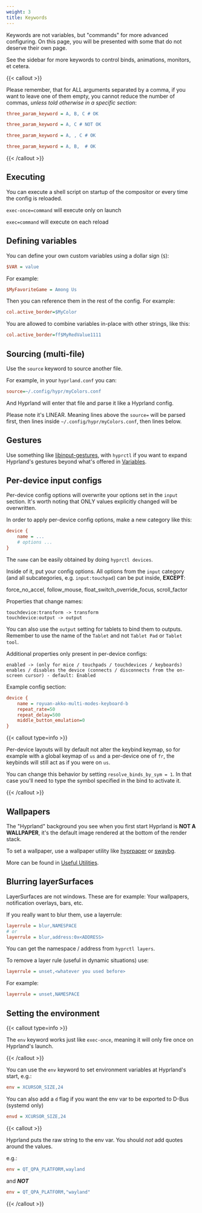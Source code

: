 ```yaml
---
weight: 3
title: Keywords
---
```


Keywords are not variables, but "commands" for more advanced configuring. On
this page, you will be presented with some that do not deserve their own page.

See the sidebar for more keywords to control binds, animations, monitors, et
cetera.

{{< callout >}}

Please remember, that for ALL arguments separated by a comma, if you want to
leave one of them empty, you cannot reduce the number of commas, _unless told
otherwise in a specific section_:

```ini
three_param_keyword = A, B, C # OK

three_param_keyword = A, C # NOT OK

three_param_keyword = A, , C # OK

three_param_keyword = A, B,  # OK
```

{{< /callout >}}

## Executing

You can execute a shell script on startup of the compositor or every time 
the config is reloaded.

`exec-once=command` will execute only on launch

`exec=command` will execute on each reload

## Defining variables

You can define your own custom variables using a dollar sign (`$`):

```ini
$VAR = value
```

For example:

```ini
$MyFavoriteGame = Among Us
```

Then you can reference them in the rest of the config. For example:

```ini
col.active_border=$MyColor
```

You are allowed to combine variables in-place with other strings, like this:

```ini
col.active_border=ff$MyRedValue1111
```

## Sourcing (multi-file)

Use the `source` keyword to source another file.

For example, in your `hyprland.conf` you can:

```ini
source=~/.config/hypr/myColors.conf
```

And Hyprland will enter that file and parse it like a Hyprland config.

Please note it's LINEAR. Meaning lines above the `source=` will be parsed first,
then lines inside `~/.config/hypr/myColors.conf`, then lines below.

## Gestures

Use something like
[libinput-gestures](https://github.com/bulletmark/libinput-gestures), with
`hyprctl` if you want to expand Hyprland's gestures beyond what's offered in
[Variables](../Variables).

## Per-device input configs

Per-device config options will overwrite your options set in the `input`
section. It's worth noting that ONLY values explicitly changed will be
overwritten.

In order to apply per-device config options, make a new category like this:

```ini
device {
    name = ...
    # options ...
}
```

The `name` can be easily obtained by doing `hyprctl devices`.

Inside of it, put your config options. All options from the `input` category
(and all subcategories, e.g. `input:touchpad`) can be put inside, **EXCEPT**:

force_no_accel, follow_mouse, float_switch_override_focus, scroll_factor

Properties that change names:

```plain
touchdevice:transform -> transform
touchdevice:output -> output
```

You can also use the `output` setting for tablets to bind them to outputs.
Remember to use the name of the `Tablet` and not `Tablet Pad` or `Tablet tool`.

Additional properties only present in per-device configs:

```plain
enabled -> (only for mice / touchpads / touchdevices / keyboards) enables / disables the device (connects / disconnects from the on-screen cursor) - default: Enabled
```

Example config section:

```ini
device {
    name = royuan-akko-multi-modes-keyboard-b
    repeat_rate=50
    repeat_delay=500
    middle_button_emulation=0
}
```

{{< callout type=info >}}

Per-device layouts will by default not alter the keybind keymap, so for example with a global keymap of `us`
and a per-device one of `fr`, the keybinds will still act as if you were on `us`.

You can change this behavior by setting `resolve_binds_by_sym = 1`.
In that case you'll need to type the symbol specified in the bind to activate it.

{{< /callout >}}

## Wallpapers

The "Hyprland" background you see when you first start Hyprland is **NOT A
WALLPAPER**, it's the default image rendered at the bottom of the render stack.

To set a wallpaper, use a wallpaper utility like
[hyprpaper](https://github.com/hyprwm/hyprpaper) or
[swaybg](https://github.com/swaywm/swaybg).

More can be found in [Useful Utilities](../../Useful-Utilities).

## Blurring layerSurfaces

LayerSurfaces are not windows. These are for example: Your wallpapers,
notification overlays, bars, etc.

If you really want to blur them, use a layerrule:

```ini
layerrule = blur,NAMESPACE
# or
layerrule = blur,address:0x<ADDRESS>
```

You can get the namespace / address from `hyprctl layers`.

To remove a layer rule (useful in dynamic situations) use:

```ini
layerrule = unset,<whatever you used before>
```

For example:

```ini
layerrule = unset,NAMESPACE
```

## Setting the environment

{{< callout type=info >}}

The `env` keyword works just like `exec-once`, meaning it will only fire once on
Hyprland's launch.

{{< /callout >}}

You can use the `env` keyword to set environment variables at Hyprland's start,
e.g.:

```ini
env = XCURSOR_SIZE,24
```

You can also add a `d` flag if you want the env var to be exported to D-Bus
(systemd only)

```ini
envd = XCURSOR_SIZE,24
```

{{< callout >}}

Hyprland puts the raw string to the env var. You should _not_ add quotes around
the values.

e.g.:

```ini
env = QT_QPA_PLATFORM,wayland
```

and _**NOT**_

```ini
env = QT_QPA_PLATFORM,"wayland"
```

{{< /callout >}}
